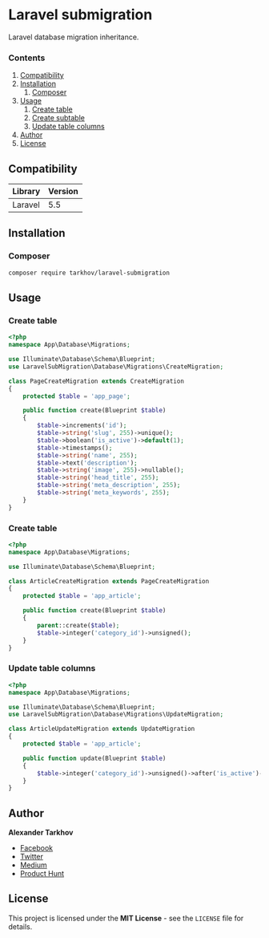 # Laravel submigration

Laravel database migration inheritance.

### Contents

1. [Compatibility](#compatibility)
2. [Installation](#installation)
   1. [Composer](#composer)
3. [Usage](#usage)
   1. [Create table](#create-table)
   2. [Create subtable](#create-subtable)
   2. [Update table columns](#update-table-columns)
4. [Author](#author)
5. [License](#license)

## Compatibility

Library | Version
------- | -------
Laravel | 5.5

## Installation

### Composer

```bash
composer require tarkhov/laravel-submigration
```

## Usage

### Create table

```php
<?php
namespace App\Database\Migrations;

use Illuminate\Database\Schema\Blueprint;
use LaravelSubMigration\Database\Migrations\CreateMigration;

class PageCreateMigration extends CreateMigration
{
    protected $table = 'app_page';

    public function create(Blueprint $table)
    {
        $table->increments('id');
        $table->string('slug', 255)->unique();
        $table->boolean('is_active')->default(1);
        $table->timestamps();
        $table->string('name', 255);
        $table->text('description');
        $table->string('image', 255)->nullable();
        $table->string('head_title', 255);
        $table->string('meta_description', 255);
        $table->string('meta_keywords', 255);
    }
}
```

### Create table

```php
<?php
namespace App\Database\Migrations;

use Illuminate\Database\Schema\Blueprint;

class ArticleCreateMigration extends PageCreateMigration 
{
    protected $table = 'app_article';

    public function create(Blueprint $table)
    {
        parent::create($table);
        $table->integer('category_id')->unsigned();
    }
}
```

### Update table columns

```php
<?php
namespace App\Database\Migrations;

use Illuminate\Database\Schema\Blueprint;
use LaravelSubMigration\Database\Migrations\UpdateMigration;

class ArticleUpdateMigration extends UpdateMigration 
{
    protected $table = 'app_article';

    public function update(Blueprint $table)
    {
        $table->integer('category_id')->unsigned()->after('is_active')->change();
    }
}
```

## Author

**Alexander Tarkhov**

* [Facebook](https://www.facebook.com/alex.tarkhov)
* [Twitter](https://twitter.com/alextarkhov)
* [Medium](https://medium.com/@tarkhov)
* [Product Hunt](https://www.producthunt.com/@tarkhov)

## License

This project is licensed under the **MIT License** - see the `LICENSE` file for details.
